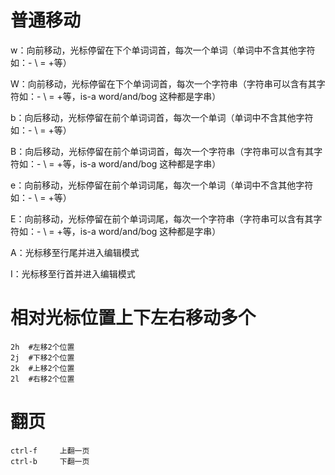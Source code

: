 > 

# 普通移动

w：向前移动，光标停留在下个单词词首，每次一个单词（单词中不含其他字符如：- \ = +等）

W：向前移动，光标停留在下个单词词首，每次一个字符串（字符串可以含有其字符如：- \ = +等，is-a word/and/bog 这种都是字串）

b：向后移动，光标停留在前个单词词首，每次一个单词（单词中不含其他字符如：- \ = +等）

B：向后移动，光标停留在前个单词词首，每次一个字符串（字符串可以含有其字符如：- \ = +等，is-a word/and/bog 这种都是字串）

e：向前移动，光标停留在前个单词词尾，每次一个单词（单词中不含其他字符如：- \ = +等）

E：向前移动，光标停留在前个单词词尾，每次一个字符串（字符串可以含有其字符如：- \ = +等，is-a word/and/bog 这种都是字串）

A：光标移至行尾并进入编辑模式

I：光标移至行首并进入编辑模式

# 相对光标位置上下左右移动多个

```shell
2h  #左移2个位置
2j	#下移2个位置
2k  #上移2个位置
2l  #右移2个位置
```

# 翻页

```
ctrl-f     上翻一页
ctrl-b     下翻一页
```

